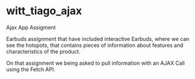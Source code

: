 # witt_tiago_ajax
Ajax App Assigment 

Earbuds assignment that have included interactive Earbuds, where we can see the hotspots, that contains pieces of information about features and characteristics of the product.

On that assignment we being asked to pull information with an AJAX Call using the Fetch API.


